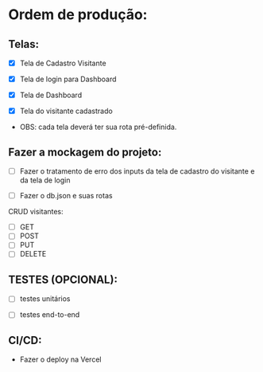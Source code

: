 # Ordem de produção:

## Telas: 

- [x] Tela de Cadastro Visitante

- [x] Tela de login para Dashboard

- [x] Tela de Dashboard

- [x] Tela do visitante cadastrado

- OBS: cada tela deverá ter sua rota pré-definida.

## Fazer a mockagem do projeto:

- [ ] Fazer o tratamento de erro dos inputs da tela de cadastro do visitante e da tela de login

- [ ] Fazer o db.json e suas rotas

CRUD visitantes:
- [ ] GET
- [ ] POST
- [ ] PUT
- [ ] DELETE

## TESTES (OPCIONAL):

- [ ] testes unitários

- [ ] testes end-to-end

## CI/CD:

- Fazer o deploy na Vercel